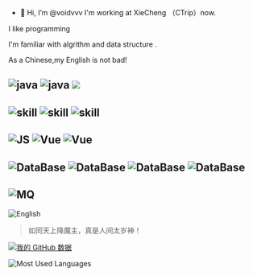 - 👋 Hi, I’m @voidvvv
I'm working at XieCheng （CTrip）now.


I like programming

I'm familiar with algrithm and data structure .

As a Chinese,my English is not bad!




![java](https://img.shields.io/badge/Lang-Java-orange?style=for-the-badge&logo=java&logoColor=white)
![java](https://img.shields.io/badge/Frame-Spring-green?style=for-the-badge&logo=spring&logoColor=white)
![](https://img.shields.io/badge/Frame-Mybatis-red?style=for-the-badge&logo=WeightsAndBiases&logoColor=white)
---
![skill](https://img.shields.io/badge/Skill-Algorithm-yellow?style=for-the-badge&logo=tensorflow&logoColor=white)
![skill](https://img.shields.io/badge/Skill-DesignPattern-yellow?style=for-the-badge&logo=tensorflow&logoColor=white)
![skill](https://img.shields.io/badge/Skill-DataStructure-yellow?style=for-the-badge&logo=tensorflow&logoColor=white)
---
![JS](https://img.shields.io/badge/FrontEnd-JavaScript-yellow?style=for-the-badge&logo=appveyor)
![Vue](https://img.shields.io/badge/FrontEnd-Vue-green?style=for-the-badge&logo=vue.js&logoColor=4FC08D)
![Vue](https://img.shields.io/badge/FrontEnd-HTML-orange?style=for-the-badge&logo=html5&logoColor=4FC08D)
---
![DataBase](https://img.shields.io/badge/DataBase-MySql-blue?style=for-the-badge&logo=mysql&logoColor=white)
![DataBase](https://img.shields.io/badge/DataBase-Oracle-blue?style=for-the-badge&logo=oracle&logoColor=black)
![DataBase](https://img.shields.io/badge/DataBase-Redis-blue?&style=for-the-badge&logo=redis&logoColor=white)
![DataBase](https://img.shields.io/badge/DataBase-ElasticSearch-blue?style=for-the-badge&logo=elasticcloud&logoColor=white)
---
![MQ](https://img.shields.io/badge/MidleWare-MQ-blue?label=MidleWare&style=for-the-badge&logo=InfluxDB&logoColor=white)
---
![English](https://img.shields.io/badge/NaturalLanguage-English-red?style=for-the-badge&logo=testing-library&logoColor=red)


> 如同天上降魔主，真是人间太岁神！




[![我的 GitHub 数据](https://github-readme-stats.vercel.app/api?username=voidvvv)]()
<!---
voidvvv/voidvvv is a ✨ special ✨ repository because its `README.md` (this file) appears on your GitHub profile.
You can click the Preview link to take a look at your changes.
--->

![Most Used Languages](https://github-readme-stats.vercel.app/api/top-langs/?username=voidvvv&theme=dark&layout=compact)


